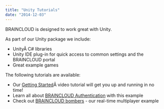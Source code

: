 ```yaml
---
title: "Unity Tutorials"
date: "2014-12-03"
---
```


BRAINCLOUD is designed to work great with Unity.

As part of our Unity package we include:

- UnityÂ C# libraries
- Unity IDE plug-in for quick access to common settings and the BRAINCLOUD portal
- Great example games

The following tutorials are available:

- Our [Getting Started](/learn/sdk-tutorials/unity-tutorials/unity-getting-started/)Â video tutorial will get you up and running in no time!
- Learn all about [BRAINCLOUD Authentication](/learn/sdk-tutorials/unity-tutorials/unity-authentication-example/) with this example
- Check out [BRAINCLOUD bombers](/learn/sdk-tutorials/unity-tutorials/braincloud-bombers-example-game/) - our real-time multiplayer example

<DocCardList />
